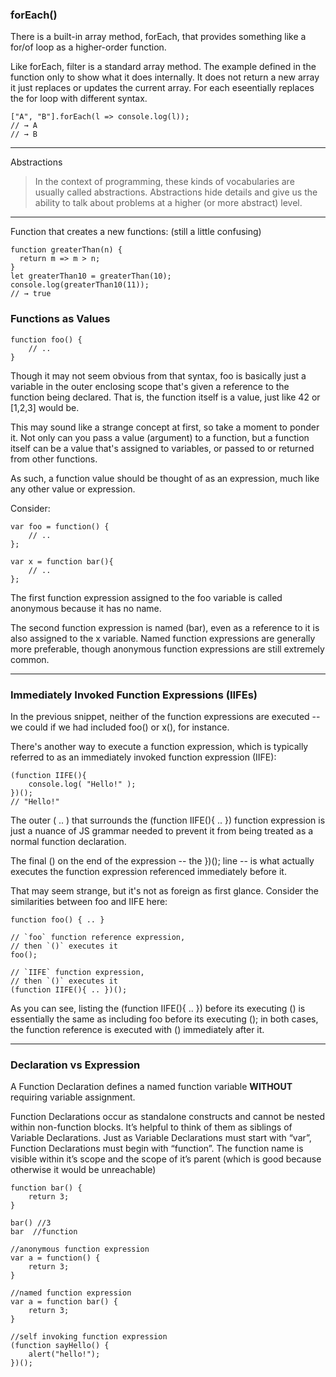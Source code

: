 ### forEach()

There is a built-in array method, forEach, that provides something like a for/of loop as a higher-order function.

Like forEach, filter is a standard array method. The example defined in the function only to show what it does internally. It does not return a new array it just replaces or updates the current array. For each eseentially replaces the for loop with different syntax.

```
["A", "B"].forEach(l => console.log(l));
// → A
// → B
```

---

Abstractions

> In the context of programming, these kinds of vocabularies are usually called abstractions. Abstractions hide details and give us the ability to talk about problems at a higher (or more abstract) level.

---

Function that creates a new functions:
(still a little confusing)

```
function greaterThan(n) {
  return m => m > n;
}
let greaterThan10 = greaterThan(10);
console.log(greaterThan10(11));
// → true
```

### Functions as Values

```
function foo() {
	// ..
}
```

Though it may not seem obvious from that syntax, foo is basically just a variable in the outer enclosing scope that's given a reference to the function being declared. That is, the function itself is a value, just like 42 or [1,2,3] would be.

This may sound like a strange concept at first, so take a moment to ponder it. Not only can you pass a value (argument) to a function, but a function itself can be a value that's assigned to variables, or passed to or returned from other functions.

As such, a function value should be thought of as an expression, much like any other value or expression.

Consider:

```
var foo = function() {
	// ..
};

var x = function bar(){
	// ..
};
```

The first function expression assigned to the foo variable is called anonymous because it has no name.

The second function expression is named (bar), even as a reference to it is also assigned to the x variable. Named function expressions are generally more preferable, though anonymous function expressions are still extremely common.

---

### Immediately Invoked Function Expressions (IIFEs)

In the previous snippet, neither of the function expressions are executed -- we could if we had included foo() or x(), for instance.

There's another way to execute a function expression, which is typically referred to as an immediately invoked function expression (IIFE):

```
(function IIFE(){
	console.log( "Hello!" );
})();
// "Hello!"
```

The outer ( .. ) that surrounds the (function IIFE(){ .. }) function expression is just a nuance of JS grammar needed to prevent it from being treated as a normal function declaration.

The final () on the end of the expression -- the })(); line -- is what actually executes the function expression referenced immediately before it.

That may seem strange, but it's not as foreign as first glance. Consider the similarities between foo and IIFE here:

```
function foo() { .. }

// `foo` function reference expression,
// then `()` executes it
foo();

// `IIFE` function expression,
// then `()` executes it
(function IIFE(){ .. })();
```

As you can see, listing the (function IIFE(){ .. }) before its executing () is essentially the same as including foo before its executing (); in both cases, the function reference is executed with () immediately after it.

---

### Declaration vs Expression

A Function Declaration defines a named function variable **WITHOUT** requiring variable assignment.

Function Declarations occur as standalone constructs and cannot be nested within non-function blocks. It’s helpful to think of them as siblings of Variable Declarations. Just as Variable Declarations must start with “var”, Function Declarations must begin with “function”. The function name is visible within it’s scope and the scope of it’s parent (which is good because otherwise it would be unreachable)

```
function bar() {
    return 3;
}

bar() //3
bar  //function
```

```
//anonymous function expression
var a = function() {
    return 3;
}

//named function expression
var a = function bar() {
    return 3;
}

//self invoking function expression
(function sayHello() {
    alert("hello!");
})();
```
